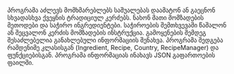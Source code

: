 პროგრამა აძლევს მომხმარებლებს საშუალებას დაამატონ ან გაეცნონ სხვადასხვა ქვეყნის ტრადიციულ კერძებს. ნახონ მათი მომზადების მეთოდები და საჭირო ინგრედიენტები. საჭიროების შემთხვევაში წაშალონ ან შეცვალონ კერძის მომზადების ინსტრუქცია. გამოყენების შემდეგ შესაძლებელია განახლებული ინფორმაციის შენახვა.
პროგრამა შედგება რამდენიმე კლასისგან (Ingredient, Recipe, Country, RecipeManager) და ფუნქციებისგან. პროგრამა ინფორმაციას ინახავს JSON გაფართოების ფაილში. 
